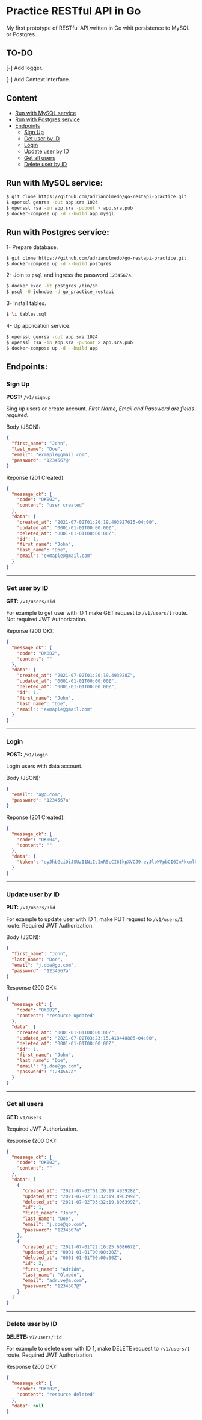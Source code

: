 
# Practice RESTful API in Go

My first prototype of RESTful API written in Go whit persistence to MySQL or Postgres.

## TO-DO

[-] Add logger.

[-] Add Context interface.

## Content

* [Run with MySQL service](#run-with-mysql-service)
* [Run with Postgres service](#run-with-postgres-service)
* [Endpoints](#endpoints)
  * [Sign Up](#sign-up)
  * [Get user by ID](#get-user-by-id)
  * [Login](#login)
  * [Update user by ID](#update-user-by-id)
  * [Get all users](#get-all-users)
  * [Delete user by ID](#delete-user-by-id)

## Run with MySQL service:

```bash
$ git clone https://github.com/adrianolmedo/go-restapi-practice.git
$ openssl genrsa -out app.sra 1024
$ openssl rsa -in app.sra -pubout > app.sra.pub
$ docker-compose up -d --build app mysql
```

## Run with Postgres service:

1- Prepare database.

```bash
$ git clone https://github.com/adrianolmedo/go-restapi-practice.git
$ docker-compose up -d --build postgres
```

2- Join to `psql` and ingress the password `1234567a`.

```bash
$ docker exec -it postgres /bin/sh
$ psql -U johndoe -d go_practice_restapi
```

3- Install tables.

```bash
$ \i tables.sql
```

4- Up application service.

```bash
$ openssl genrsa -out app.sra 1024
$ openssl rsa -in app.sra -pubout > app.sra.pub
$ docker-compose up -d --build app
```

## Endpoints:

### **Sign Up**

**POST:** `/v1/signup`

Sing up users or create account. *First Name, Email and Password are fields required.*

Body (JSON):

```json
{
  "first_name": "John",
  "last_name": "Doe",
  "email": "exmaple@gmail.com",
  "password": "1234567@"
}
```

Reponse (201 Created):

```json
{
  "message_ok": {
    "code": "OK002",
    "content": "user created"
  },
  "data": {
    "created_at": "2021-07-02T01:20:19.493927615-04:00",
    "updated_at": "0001-01-01T00:00:00Z",
    "deleted_at": "0001-01-01T00:00:00Z",
    "id": 1,
    "first_name": "John",
    "last_name": "Doe",
    "email": "exmaple@gmail.com"
  }
}
```

---

### **Get user by ID**

**GET:** `/v1/users/:id`

For example to get user with ID 1 make GET request to `/v1/users/1` route. Not required JWT Authorization.

Reponse (200 OK):

```json
{
  "message_ok": {
    "code": "OK002",
    "content": ""
  },
  "data": {
    "created_at": "2021-07-02T01:20:19.493928Z",
    "updated_at": "0001-01-01T00:00:00Z",
    "deleted_at": "0001-01-01T00:00:00Z",
    "id": 1,
    "first_name": "John",
    "last_name": "Doe",
    "email": "exmaple@gmail.com"
  }
}
```

---

### **Login**

**POST:** `/v1/login`

Login users with data account.

Body (JSON):

```json
{
  "email": "a@g.com",
  "password": "1234567a"
}
```

Reponse (201 Created):

```json
{
  "message_ok": {
    "code": "OK004",
    "content": ""
  },
  "data": {
    "token": "eyJhbGciOiJSUzI1NiIsInR5cCI6IkpXVCJ9.eyJlbWFpbCI6ImFkcmlhbm9sbWVkb0BnbWFpbC5jb20iLCJleHAiOjE2MjUxOTUxNTQsImlzcyI6ImFkcmlhbm9sbWVkbyJ9.n-t_X3pQVHa1sz10QqNjQMH6VCtmx9RmBy6J9sjVvbl74cCtFIxFDN9r6M9j4ZjOC_HAvWNdC_mOzOhk0Idrui_18Rqp_D6BqWmthaXAZPIi8qpQ6nAPecm-jQDSxfZj0s9jl0Q32u3oWA0NnDuO3oGoJPQCYWQ_nX3qk4CTFHQ"
  }
}
```

---

### **Update user by ID**

**PUT:** `/v1/users/:id`

For example to update user with ID 1, make PUT request to `/v1/users/1` route. Required JWT Authorization.

Body (JSON):

```json
{
  "first_name": "John",
  "last_name": "Doe",
  "email": "j.doe@go.com",
  "password": "1234567a"
}
```

Response (200 OK):

```json
{
  "message_ok": {
    "code": "OK002",
    "content": "resource updated"
  },
  "data": {
    "created_at": "0001-01-01T00:00:00Z",
    "updated_at": "2021-07-02T03:23:15.418448805-04:00",
    "deleted_at": "0001-01-01T00:00:00Z",
    "id": 1,
    "first_name": "John",
    "last_name": "Doe",
    "email": "j.doe@go.com",
    "password": "1234567a"
  }
}
```

---

### **Get all users**

**GET:** `v1/users`

Required JWT Authorization.

Response (200 OK):

```json
{
  "message_ok": {
    "code": "OK002",
    "content": ""
  },
  "data": [
    {
      "created_at": "2021-07-02T01:20:19.493928Z",
      "updated_at": "2021-07-02T03:32:19.896399Z",
      "deleted_at": "2021-07-02T03:32:19.896399Z",
      "id": 1,
      "first_name": "John",
      "last_name": "Doe",
      "email": "j.doe@go.com",
      "password": "1234567a"
    },
    {
      "created_at": "2021-07-01T22:16:25.608667Z",
      "updated_at": "0001-01-01T00:00:00Z",
      "deleted_at": "0001-01-01T00:00:00Z",
      "id": 2,
      "first_name": "Adrián",
      "last_name": "Olmedo",
      "email": "adr.ve@a.com",
      "password": "1234567@"
    }
  ]
}
```

---

### **Delete user by ID**

**DELETE:** `v1/users/:id`

For example to delete user with ID 1, make DELETE request to `/v1/users/1` route. Required JWT Authorization.

Response (200 OK):

```json
{
  "message_ok": {
    "code": "OK002",
    "content": "resource deleted"
  },
  "data": null
}
```
